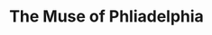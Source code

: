 ---
pid: rs384
title: The Muse of Phliadelphia
location_transcription: "?"
coordinates: "[-75.172118927573, 39.949621815252]"
zipcode: '19143'
gen_neighborhood: West Philadelphia
neighborhood: University City
outside_phl: 
age: 
age_range: 
instagram: 
image_file_name: rs_384.jpg
proposal_transcription: |-
  Whitmen, PoC, the street poet, the classic scribe A monument to Gil who write: to express, to communicate, to stare, to bring to life words that can transform and touch.
  Lady Poe-try: A woman with long black hair, raven on her shoulders in left hand a feathered lull, in her right a page of written words. lifted like a sword in triumph. At the fast written: Mother of words of muse
topic: 
topic_summary: 0, 0
type: Other No Form
keywords_other: poetry
credit: David
image_labels: 
twitter: 
facebook: 
permalink: "/monuments/rs384/"
layout: item-page
---